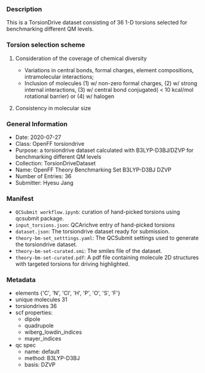 ### Description

This is a TorsionDrive dataset consisting of 36 1-D torsions selected for benchmarking different QM levels.


### Torsion selection scheme 

1. Consideration of the coverage of chemical diversity
    - Variations in central bonds, formal charges, element compositions, intramolecular interactions;
    - Inclusion of molecules (1) w/ non-zero formal charges, (2) w/ strong internal interactions, (3) w/ central bond conjugated( < 10 kcal/mol rotational barrier) or (4) w/ halogen
    
2. Consistency in molecular size


### General Information 

- Date: 2020-07-27
- Class: OpenFF torsiondrive 
- Purpose: a torsiondrive dataset calculated with B3LYP-D3BJ/DZVP for benchmarking different QM levels 
- Collection: TorsionDriveDataset
- Name: OpenFF Theory Benchmarking Set B3LYP-D3BJ DZVP
- Number of Entries: 36
- Submitter: Hyesu Jang
 

### Manifest

- `QCSubmit workflow.ipynb`: curation of hand-picked torsions using qcsubmit package.
- `input_torsions.json`: QCArichve entry of hand-picked torsions
- `dataset.json`: The torsiondrive dataset ready for submission.
- `theory-bm-set_setttings.yaml`: The QCSubmit settings used to generate the torsiondrive dataset.
- `theory-bm-set-curated.smi`:  The smiles file of the dataset.
- `theory-bm-set-curated.pdf`: A pdf file containing molecule 2D structures with targeted torsions for driving highlighted.


### Metadata

- elements {'C', 'N', 'Cl', 'H', 'P', 'O', 'S', 'F'}
- unique molecules 31
- torsiondrives 36
- scf properties:
    - dipole
    - quadrupole
    - wiberg_lowdin_indices
    - mayer_indices
- qc spec
    - name: default
    - method: B3LYP-D3BJ
    - basis: DZVP
